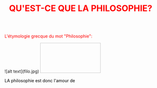 <meta chartes="utf-8" />
<html>
 <head><style>
    #para1{
        text-align:center;
        color:red
    }
    #para2{
        text-align:left;
        color:red
    }
    #para3{
        text-align:left;
        color:black
    }

 </style></head>

 <body>
 <h1 id="para1">QU'EST-CE QUE LA PHILOSOPHIE?</h1>
 <br>
 <br>
 <p id="para2">L'étymologie grecque du mot "Philosophie":</p>
 ![alt text](filo.jpg)
 <img scr="Desktop/github/qu-est-q-la-filo/filo.jpg" width="200" height="100"/>
 <p id="para3"> LA philosophie est donc l'amour de </p>
 </body>
</html>


 
 
